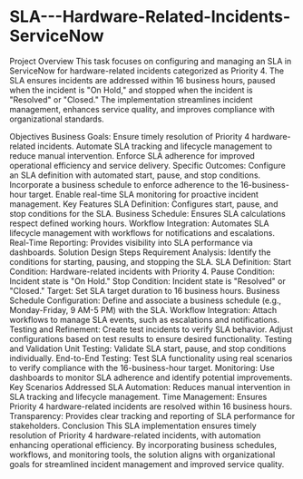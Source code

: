 # SLA---Hardware-Related-Incidents-ServiceNow
Project Overview
This task focuses on configuring and managing an SLA in ServiceNow for hardware-related incidents categorized as Priority 4. The SLA ensures incidents are addressed within 16 business hours, paused when the incident is "On Hold," and stopped when the incident is "Resolved" or "Closed." The implementation streamlines incident management, enhances service quality, and improves compliance with organizational standards.

Objectives
Business Goals:
Ensure timely resolution of Priority 4 hardware-related incidents.
Automate SLA tracking and lifecycle management to reduce manual intervention.
Enforce SLA adherence for improved operational efficiency and service delivery.
Specific Outcomes:
Configure an SLA definition with automated start, pause, and stop conditions.
Incorporate a business schedule to enforce adherence to the 16-business-hour target.
Enable real-time SLA monitoring for proactive incident management.
Key Features
SLA Definition: Configures start, pause, and stop conditions for the SLA.
Business Schedule: Ensures SLA calculations respect defined working hours.
Workflow Integration: Automates SLA lifecycle management with workflows for notifications and escalations.
Real-Time Reporting: Provides visibility into SLA performance via dashboards.
Solution Design Steps
Requirement Analysis: Identify the conditions for starting, pausing, and stopping the SLA.
SLA Definition:
Start Condition: Hardware-related incidents with Priority 4.
Pause Condition: Incident state is "On Hold."
Stop Condition: Incident state is "Resolved" or "Closed."
Target: Set SLA target duration to 16 business hours.
Business Schedule Configuration: Define and associate a business schedule (e.g., Monday-Friday, 9 AM-5 PM) with the SLA.
Workflow Integration: Attach workflows to manage SLA events, such as escalations and notifications.
Testing and Refinement:
Create test incidents to verify SLA behavior.
Adjust configurations based on test results to ensure desired functionality.
Testing and Validation
Unit Testing: Validate SLA start, pause, and stop conditions individually.
End-to-End Testing: Test SLA functionality using real scenarios to verify compliance with the 16-business-hour target.
Monitoring: Use dashboards to monitor SLA adherence and identify potential improvements.
Key Scenarios Addressed
SLA Automation: Reduces manual intervention in SLA tracking and lifecycle management.
Time Management: Ensures Priority 4 hardware-related incidents are resolved within 16 business hours.
Transparency: Provides clear tracking and reporting of SLA performance for stakeholders.
Conclusion
This SLA implementation ensures timely resolution of Priority 4 hardware-related incidents, with automation enhancing operational efficiency. By incorporating business schedules, workflows, and monitoring tools, the solution aligns with organizational goals for streamlined incident management and improved service quality.

